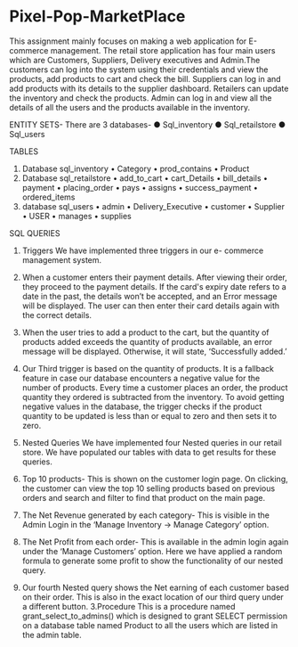 # Pixel-Pop-MarketPlace
This assignment mainly focuses on making a web application for E-commerce management. The retail store application has four main users which are Customers, Suppliers, Delivery executives and Admin.The customers can log into the system using their credentials and view the products, add products to cart and check the bill. Suppliers can log in and add products with its details to the supplier dashboard. Retailers can update the inventory and check the products. Admin can log in and view all the details of all the users and the products available in the inventory.


ENTITY SETS- There are 3 databases-
● Sql_inventory
● Sql_retailstore
● Sql_users

TABLES
1. Database sql_inventory
  • Category
  • prod_contains
  • Product
2. Database sql_retailstore
  • add_to_cart
  • cart_Details
  • bill_details
  • payment
  • placing_order
  • pays
  • assigns
  • success_payment
  • ordered_items
3. database sql_users
  • admin
  • Delivery_Executive
  • customer
  • Supplier
  • USER
  • manages
  • supplies

SQL QUERIES
1. Triggers
We have implemented three triggers in our e- commerce management system.
  1. When a customer enters their payment details. After viewing their order, they proceed to the payment details. If the card's expiry date refers to a date in the past, the details won’t be accepted, and an Error message will be displayed. The user can then enter their card details again with the correct details.
  2. When the user tries to add a product to the cart, but the quantity of products added exceeds the quantity of products available, an error message will be displayed. Otherwise, it will state, ‘Successfully added.’
  3. Our Third trigger is based on the quantity of products. It is a fallback feature in case our database encounters a negative value for the number of products. Every time a customer places an order, the product quantity they ordered is subtracted from the inventory. To avoid getting negative values in the database, the trigger checks if the product quantity to be updated is less than or equal to zero and then sets it to zero.

2. Nested Queries
We have implemented four Nested queries in our retail store. We have populated our tables with data to get results for these queries.
  1. Top 10 products-
    This is shown on the customer login page. On clicking, the customer can view the top 10 selling products based on previous orders and search and filter to find that product on the main page.
  2. The Net Revenue generated by each category- This is visible in the Admin Login in the ‘Manage Inventory -> Manage Category’ option.
  3. The Net Profit from each order-
  This is available in the admin login again under the
  ‘Manage Customers’ option. Here we have applied a random formula to generate some profit to show the functionality of our nested query.
  4. Our fourth Nested query shows the Net earning of each customer based on their order. This is also in the exact location of our third query under a different button.
3.Procedure
This is a procedure named grant_select_to_admins() which is designed to grant SELECT permission on a database table named Product to all the users which are listed in the admin table.
